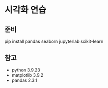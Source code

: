 # 시각화 연습

## 준비
pip install pandas seaborn jupyterlab scikit-learn

## 참고
- python 3.9.23
- matplotlib  3.9.2
- pandas 2.3.1